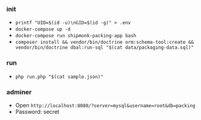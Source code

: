 ### init
- `printf "UID=$(id -u)\nGID=$(id -g)" > .env`
- `docker-compose up -d`
- `docker-compose run shipmonk-packing-app bash`
- `composer install && vendor/bin/doctrine orm:schema-tool:create && vendor/bin/doctrine dbal:run-sql "$(cat data/packaging-data.sql)"`

### run
- `php run.php "$(cat sample.json)"`

### adminer
- Open `http://localhost:8080/?server=mysql&username=root&db=packing`
- Password: secret
